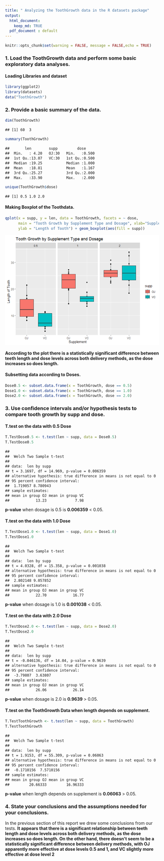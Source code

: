 ```yaml
---
title: " Analyzing the ToothGrowth data in the R datasets package"
output: 
  html_document:
    keep_md: TRUE
  pdf_document : default
---
```



```r
knitr::opts_chunk$set(warning = FALSE, message = FALSE,echo = TRUE)
```

### 1. Load the ToothGrowth data and perform some basic exploratory data analyses.

#### Loading Libraries and dataset

```r
library(ggplot2)
library(datasets)
data("ToothGrowth")
```

### 2. Provide a basic summary of the data.

```r
dim(ToothGrowth)
```

```
## [1] 60  3
```

```r
summary(ToothGrowth)
```

```
##       len        supp         dose      
##  Min.   : 4.20   OJ:30   Min.   :0.500  
##  1st Qu.:13.07   VC:30   1st Qu.:0.500  
##  Median :19.25           Median :1.000  
##  Mean   :18.81           Mean   :1.167  
##  3rd Qu.:25.27           3rd Qu.:2.000  
##  Max.   :33.90           Max.   :2.000
```

```r
unique(ToothGrowth$dose)
```

```
## [1] 0.5 1.0 2.0
```

#### Making Boxplot of the Toothdata.

```r
qplot(x = supp, y = len, data = ToothGrowth, facets = ~ dose, 
      main = "Tooth Growth by Supplement Type and Dosage", xlab="Supplement",
      ylab = "Length of Tooth") + geom_boxplot(aes(fill = supp))
```

![](Statistical_AnalysisProjectPart-2_files/figure-html/unnamed-chunk-3-1.png)<!-- -->

**According to the plot there is a statistically significant difference between teeth length and dose levels across both delivery methods, as the dose increases so does length.**

#### Subsetting data according to Doses.

```r
Dose0.5 <- subset.data.frame(x = ToothGrowth, dose == 0.5) 
Dose1.0 <- subset.data.frame(x = ToothGrowth, dose == 1.0) 
Dose2.0 <- subset.data.frame(x = ToothGrowth, dose == 2.0)
```

### 3. Use confidence intervals and/or hypothesis tests to compare tooth growth by supp and dose.

#### T.test on the data with 0.5 Dose

```r
T.TestDose0.5 <- t.test(len ~ supp, data = Dose0.5)
T.TestDose0.5
```

```
## 
## 	Welch Two Sample t-test
## 
## data:  len by supp
## t = 3.1697, df = 14.969, p-value = 0.006359
## alternative hypothesis: true difference in means is not equal to 0
## 95 percent confidence interval:
##  1.719057 8.780943
## sample estimates:
## mean in group OJ mean in group VC 
##            13.23             7.98
```
**p-value** when dosage is 0.5 is **0.006359** < 0.05.

#### T.test on the data with 1.0 Dose

```r
T.TestDose1.0 <- t.test(len ~ supp, data = Dose1.0)
T.TestDose1.0
```

```
## 
## 	Welch Two Sample t-test
## 
## data:  len by supp
## t = 4.0328, df = 15.358, p-value = 0.001038
## alternative hypothesis: true difference in means is not equal to 0
## 95 percent confidence interval:
##  2.802148 9.057852
## sample estimates:
## mean in group OJ mean in group VC 
##            22.70            16.77
```
**p-value** when dosage is 1.0 is **0.001038** < 0.05.

#### T.test on the data with 2.0 Dose

```r
T.TestDose2.0 <- t.test(len ~ supp, data = Dose2.0)
T.TestDose2.0
```

```
## 
## 	Welch Two Sample t-test
## 
## data:  len by supp
## t = -0.046136, df = 14.04, p-value = 0.9639
## alternative hypothesis: true difference in means is not equal to 0
## 95 percent confidence interval:
##  -3.79807  3.63807
## sample estimates:
## mean in group OJ mean in group VC 
##            26.06            26.14
```
**p-value** when dosage is 2.0 is **0.9639** > 0.05.

#### T.test on the ToothGrowth Data when length depends on supplement. 

```r
T.TestToothGrowth <- t.test(len ~ supp, data = ToothGrowth)
T.TestToothGrowth
```

```
## 
## 	Welch Two Sample t-test
## 
## data:  len by supp
## t = 1.9153, df = 55.309, p-value = 0.06063
## alternative hypothesis: true difference in means is not equal to 0
## 95 percent confidence interval:
##  -0.1710156  7.5710156
## sample estimates:
## mean in group OJ mean in group VC 
##         20.66333         16.96333
```
**p-value** when length depends on supplement is **0.06063** > 0.05.

### 4. State your conclusions and the assumptions needed for your conclusions.

In the previous section of this report we drew some conclusions from our tests.
**It appears that there is a significant relationship between teeth length and dose levels across both delivery methods, as the dose increases so does length. On the other hand, there doesn't seem to be a statistically significant difference between delivery methods, with OJ apparently more effective at dose levels 0.5 and 1, and VC slightly more effective at dose level 2**
